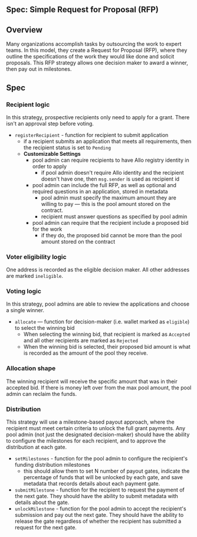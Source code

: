Spec: Simple Request for Proposal (RFP)
---------------------------------

## Overview 
Many organizations accomplish tasks by outsourcing the work to expert teams. In this model, they create a Request for Proposal (RFP), where they outline the specifications of the work they would like done and solicit proposals. This RFP strategy allows one decision maker to award a winner, then pay out in milestones. 

## Spec
### Recipient logic
In this strategy, prospective recipients only need to apply for a grant. There isn't an approval step before voting. 
- `registerRecipient` - function for recipient to submit application
    - if a recipient submits an application that meets all requirements, then the recipient status is set to `Pending`
    - **Customizable Settings**
        - pool admin can require recipients to have Allo registry identity in order to apply
            - if pool admin doesn't require Allo identity and the recipient doesn't have one, then `msg.sender` is used as recipient id
        - pool admin can include the full RFP, as well as optional and required questions in an application, stored in metadata
            - pool admin must specify the maximum amount they are willing to pay — this is the pool amount stored on the contract. 
            - recipient must answer questions as specified by pool admin
        - pool admin can require that the recipient include a proposed bid for the work
            - if they do, the proposed bid cannot be more than the pool amount stored on the contract

### Voter eligibility logic
One address is recorded as the eligible decision maker. All other addresses are marked `ineligible`. 

### Voting logic
In this strategy, pool admins are able to review the applications and choose a single winner. 
- `allocate` — function for decision-maker (i.e. wallet marked as `eligible`) to select the winning bid
    - When selecting the winning bid, that recipient is marked as `Accepted` and all other recipients are marked as `Rejected`
    - When the winning bid is selected, their proposed bid amount is what is recorded as the amount of the pool they receive. 

### Allocation shape
The winning recipient will receive the specific amount that was in their accepted bid. If there is money left over from the max pool amount, the pool admin can reclaim the funds. 

### Distribution
This strategy will use a milestone-based payout approach, where the recipient must meet certain criteria to unlock the full grant payments. Any pool admin (not just the designated decision-maker) should have the ability to configure the milestones for each recipient, and to approve the distribution at each gate. 
- `setMilestones` - function for the pool admin to configure the recipient's funding distribution milestones
    - this should allow them to set N number of payout gates, indicate the percentage of funds that will be unlocked by each gate, and save metadata that records details about each payment gate.
- `submitMilestone` - function for the recipient to request the payment of the next gate. They should have the ability to submit metadata with details about the gate. 
- `unlockMilestone` - function for the pool admin to accept the recipient's submission and pay out the next gate. They should have the ability to release the gate regardless of whether the recipient has submitted a request for the next gate. 
